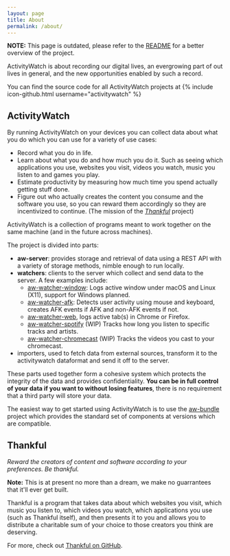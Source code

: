 ```yaml
---
layout: page
title: About
permalink: /about/
---
```



**NOTE:** This page is outdated, please refer to the [README](https://github.com/ActivityWatch/activitywatch/blob/master/README.md) for a better overview of the project.

ActivityWatch is about recording our digital lives, an evergrowing part of out lives in general, and the new opportunities enabled by such a record.

You can find the source code for all ActivityWatch projects at
{% include icon-github.html username="activitywatch" %}


## ActivityWatch

By running ActivityWatch on your devices you can collect data about what you do which you can use for a variety of use cases:

 - Record what you do in life.
 - Learn about what you do and how much you do it. Such as seeing which applications you use, websites you visit, videos you watch, music you listen to and games you play.
 - Estimate productivity by measuring how much time you spend actually getting stuff done.
 - Figure out who actually creates the content you consume and the software you use, so you can reward them accordingly so they are incentivized to continue. (The mission of the [*Thankful*](#thankful) project)

ActivityWatch is a collection of programs meant to work together on the same machine (and in the future across machines).

The project is divided into parts:

 - **aw-server**: provides storage and retrieval of data using a REST API with a variety of storage methods, nimble enough to run locally.
 - **watchers**: clients to the server which collect and send data to the server.
   A few examples include:
   - [aw-watcher-window](https://github.com/ActivityWatch/aw-watcher-window): Logs active window under macOS and Linux (X11), support for Windows planned.
   - [aw-watcher-afk](https://github.com/ActivityWatch/aw-watcher-afk): Detects user activity using mouse and keyboard, creates AFK events if AFK and non-AFK events if not.
   - [aw-watcher-web](https://github.com/ActivityWatch/aw-watcher-web), logs active tab(s) in Chrome or Firefox.
   - [aw-watcher-spotify](https://github.com/ActivityWatch/aw-watcher-spotify) (WIP) Tracks how long you listen to specific tracks and artists.
   - [aw-watcher-chromecast](https://github.com/ActivityWatch/aw-watcher-chromecast) (WIP) Tracks the videos you cast to your chromecast.
 - importers, used to fetch data from external sources, transform it to the activitywatch dataformat and send it off to the server.

These parts used together form a cohesive system which protects the integrity of the data and provides confidentiality.
**You can be in full control of your data if you want to without losing features**, there is no requirement that a third party will store your data.

The easiest way to get started using ActivityWatch is to use the [aw-bundle](https://github.com/ActivityWatch/aw-bundle) project which provides the standard set of components at versions which are compatible.


## Thankful

*Reward the creators of content and software according to your preferences. Be thankful.*

**Note:** This is at present no more than a dream, we make no guarrantees that it'll ever get built.

Thankful is a program that takes data about which websites you visit, which music you listen to, which videos you watch,
which applications you use (such as Thankful itself), and then presents it to you and allows you to distribute a charitable
sum of your choice to those creators you think are deserving.

For more, check out [Thankful on GitHub](https://github.com/ActivityWatch/thankful).
